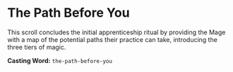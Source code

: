 # The Path Before You

This scroll concludes the initial apprenticeship ritual by providing the Mage with a map of the potential paths their practice can take, introducing the three tiers of magic.

**Casting Word:** `the-path-before-you`
